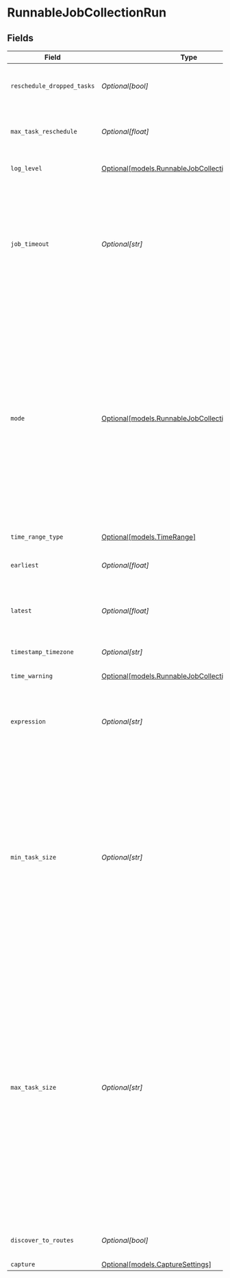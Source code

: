 # RunnableJobCollectionRun


## Fields

| Field                                                                                                                                                                                                                                                                | Type                                                                                                                                                                                                                                                                 | Required                                                                                                                                                                                                                                                             | Description                                                                                                                                                                                                                                                          |
| -------------------------------------------------------------------------------------------------------------------------------------------------------------------------------------------------------------------------------------------------------------------- | -------------------------------------------------------------------------------------------------------------------------------------------------------------------------------------------------------------------------------------------------------------------- | -------------------------------------------------------------------------------------------------------------------------------------------------------------------------------------------------------------------------------------------------------------------- | -------------------------------------------------------------------------------------------------------------------------------------------------------------------------------------------------------------------------------------------------------------------- |
| `reschedule_dropped_tasks`                                                                                                                                                                                                                                           | *Optional[bool]*                                                                                                                                                                                                                                                     | :heavy_minus_sign:                                                                                                                                                                                                                                                   | Reschedule tasks that failed with non-fatal errors                                                                                                                                                                                                                   |
| `max_task_reschedule`                                                                                                                                                                                                                                                | *Optional[float]*                                                                                                                                                                                                                                                    | :heavy_minus_sign:                                                                                                                                                                                                                                                   | Maximum number of times a task can be rescheduled                                                                                                                                                                                                                    |
| `log_level`                                                                                                                                                                                                                                                          | [Optional[models.RunnableJobCollectionLogLevel]](../models/runnablejobcollectionloglevel.md)                                                                                                                                                                         | :heavy_minus_sign:                                                                                                                                                                                                                                                   | Level at which to set task logging                                                                                                                                                                                                                                   |
| `job_timeout`                                                                                                                                                                                                                                                        | *Optional[str]*                                                                                                                                                                                                                                                      | :heavy_minus_sign:                                                                                                                                                                                                                                                   | Maximum time the job is allowed to run. Time unit defaults to seconds if not specified (examples: 30, 45s, 15m). Enter 0 for unlimited time.                                                                                                                         |
| `mode`                                                                                                                                                                                                                                                               | [Optional[models.RunnableJobCollectionMode]](../models/runnablejobcollectionmode.md)                                                                                                                                                                                 | :heavy_minus_sign:                                                                                                                                                                                                                                                   | Job run mode. Preview will either return up to N matching results, or will run until capture time T is reached. Discovery will gather the list of files to turn into streaming tasks, without running the data collection job. Full Run will run the collection job. |
| `time_range_type`                                                                                                                                                                                                                                                    | [Optional[models.TimeRange]](../models/timerange.md)                                                                                                                                                                                                                 | :heavy_minus_sign:                                                                                                                                                                                                                                                   | N/A                                                                                                                                                                                                                                                                  |
| `earliest`                                                                                                                                                                                                                                                           | *Optional[float]*                                                                                                                                                                                                                                                    | :heavy_minus_sign:                                                                                                                                                                                                                                                   | Earliest time to collect data for the selected timezone                                                                                                                                                                                                              |
| `latest`                                                                                                                                                                                                                                                             | *Optional[float]*                                                                                                                                                                                                                                                    | :heavy_minus_sign:                                                                                                                                                                                                                                                   | Latest time to collect data for the selected timezone                                                                                                                                                                                                                |
| `timestamp_timezone`                                                                                                                                                                                                                                                 | *Optional[str]*                                                                                                                                                                                                                                                      | :heavy_minus_sign:                                                                                                                                                                                                                                                   | Timezone to use for Earliest and Latest times                                                                                                                                                                                                                        |
| `time_warning`                                                                                                                                                                                                                                                       | [Optional[models.RunnableJobCollectionTimeWarning]](../models/runnablejobcollectiontimewarning.md)                                                                                                                                                                   | :heavy_minus_sign:                                                                                                                                                                                                                                                   | N/A                                                                                                                                                                                                                                                                  |
| `expression`                                                                                                                                                                                                                                                         | *Optional[str]*                                                                                                                                                                                                                                                      | :heavy_minus_sign:                                                                                                                                                                                                                                                   | A filter for tokens in the provided collect path and/or the events being collected                                                                                                                                                                                   |
| `min_task_size`                                                                                                                                                                                                                                                      | *Optional[str]*                                                                                                                                                                                                                                                      | :heavy_minus_sign:                                                                                                                                                                                                                                                   | Limits the bundle size for small tasks. For example,<br/><br/><br/><br/><br/><br/><br/><br/><br/><br/>        if your lower bundle size is 1MB, you can bundle up to five 200KB files into one task.                                                                 |
| `max_task_size`                                                                                                                                                                                                                                                      | *Optional[str]*                                                                                                                                                                                                                                                      | :heavy_minus_sign:                                                                                                                                                                                                                                                   | Limits the bundle size for files above the lower task bundle size. For example, if your upper bundle size is 10MB,<br/><br/><br/><br/><br/><br/><br/><br/><br/><br/>        you can bundle up to five 2MB files into one task. Files greater than this size will be assigned to individual tasks. |
| `discover_to_routes`                                                                                                                                                                                                                                                 | *Optional[bool]*                                                                                                                                                                                                                                                     | :heavy_minus_sign:                                                                                                                                                                                                                                                   | Send discover results to Routes                                                                                                                                                                                                                                      |
| `capture`                                                                                                                                                                                                                                                            | [Optional[models.CaptureSettings]](../models/capturesettings.md)                                                                                                                                                                                                     | :heavy_minus_sign:                                                                                                                                                                                                                                                   | N/A                                                                                                                                                                                                                                                                  |